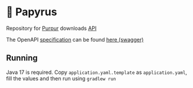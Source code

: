 # 📜 Papyrus <!-- NYEH HEH HEH -->

Repository for [Purpur](https://purpurmc.org/) downloads [API](https://api.purpurmc.org)

The OpenAPI [specification](https://api.purpurmc.org/openapi) can be found [here (swagger)](https://api.purpurmc.org/docs/swagger-ui/index.html)

## Running

Java 17 is required. Copy `application.yaml.template` as `application.yaml`, fill the values and then run using `gradlew run`
